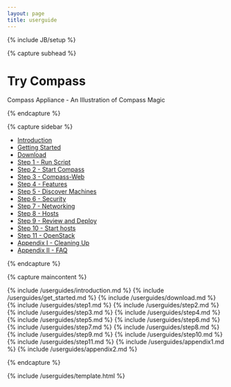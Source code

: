 ```yaml
---
layout: page
title: userguide
---
```


{% include JB/setup %}


{% capture subhead %}
  <h1>Try Compass</h1>
  <p class="lead">Compass Appliance - An Illustration of Compass Magic</p>
{% endcapture %}


{% capture sidebar %}

<ul class="nav nav-list bs-docs-sidenav">
  <li class="active"><a href="#introduction">Introduction</a></li>
  <li><a href="#started">Getting Started</a></li>
  <li><a href="#download">Download</a></li>
  <li><a href="#step-one">Step 1 - Run Script</a></li>
  <li><a href="#step-two">Step 2 - Start Compass</a></li>
  <li><a href="#step-three">Step 3 - Compass-Web</a></li>
  <li><a href="#step-four">Step 4 - Features</a></li>
  <li><a href="#step-five">Step 5 - Discover Machines</a></li>
  <li><a href="#step-six">Step 6 - Security</a></li>
  <li><a href="#step-seven">Step 7 - Networking</a></li>
  <li><a href="#step-eight">Step 8 - Hosts</a></li>
  <li><a href="#step-nine">Step 9 - Review and Deploy</a></li>
  <li><a href="#step-ten">Step 10 - Start hosts</a></li>
  <li><a href="#step-eleven">Step 11 - OpenStack</a></li>
  <li><a href="#appendix1">Appendix I - Cleaning Up</a></li>
  <li><a href="#appendix2">Appendix II - FAQ</a></li>
</ul>

{% endcapture %}


{% capture maincontent %}

  {% include /userguides/introduction.md %}
  {% include /userguides/get_started.md %}
  {% include /userguides/download.md %}
  {% include /userguides/step1.md %}
  {% include /userguides/step2.md %}
  {% include /userguides/step3.md %}
  {% include /userguides/step4.md %}
  {% include /userguides/step5.md %}
  {% include /userguides/step6.md %}
  {% include /userguides/step7.md %}
  {% include /userguides/step8.md %}
  {% include /userguides/step9.md %}
  {% include /userguides/step10.md %}
  {% include /userguides/step11.md %}
  {% include /userguides/appendix1.md %}
  {% include /userguides/appendix2.md %}

{% endcapture %}

{% include /userguides/template.html %}

